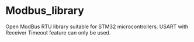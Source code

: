 # Modbus_library
Open ModBus RTU library suitable for STM32 microcontrollers.
USART with Receiver Timeout feature can only be used.
